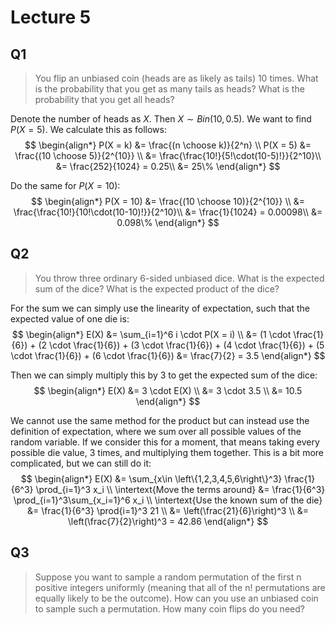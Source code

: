 # Lecture 5
## Q1
> You flip an unbiased coin (heads are as likely as tails) 10 times. What is the probability that you get as many tails as heads? What is the probability that you get all heads? 

Denote the number of heads as $X$. Then $X \sim Bin(10, 0.5)$. We want to find $P(X = 5)$. We calculate this as follows:
$$
\begin{align*}
    P(X = k) &= \frac{(n \choose k)}{2^n} \\
    P(X = 5) &= \frac{(10 \choose 5)}{2^{10}} \\
    &= \frac{\frac{10!}{5!\cdot(10-5)!}}{2^10}\\
    &= \frac{252}{1024} = 0.25\\
    &= 25\%
\end{align*}
$$

Do the same for $P(X = 10)$:
$$
\begin{align*}
    P(X = 10) &= \frac{(10 \choose 10)}{2^{10}} \\
    &= \frac{\frac{10!}{10!\cdot(10-10)!}}{2^10}\\
    &= \frac{1}{1024} = 0.00098\\
    &= 0.098\%
\end{align*}
$$

## Q2
> You throw three ordinary 6-sided unbiased dice. What is the expected sum of the dice? What is the expected product of the dice? 

For the sum we can simply use the linearity of expectation, such that the expected value of one die is:
$$
\begin{align*}
    E(X) &= \sum_{i=1}^6 i \cdot P(X = i) \\
    &= (1 \cdot \frac{1}{6}) + (2 \cdot \frac{1}{6}) + (3 \cdot \frac{1}{6}) + (4 \cdot \frac{1}{6}) + (5 \cdot \frac{1}{6}) + (6 \cdot \frac{1}{6})
    &= \frac{7}{2} = 3.5
\end{align*}
$$

Then we can simply multiply this by 3 to get the expected sum of the dice:
$$
\begin{align*}
    E(X) &= 3 \cdot E(X) \\
    &= 3 \cdot 3.5 \\
    &= 10.5
\end{align*}
$$

We cannot use the same method for the product but can instead use the definition of expectation, where we sum over all possible values of the random variable. If we consider this for a moment, that means taking every possible die value, 3 times, and multiplying them together. This is a bit more complicated, but we can still do it:
$$
\begin{align*}
    E(X) &= \sum_{x\in \left\{1,2,3,4,5,6\right\}^3} \frac{1}{6^3} \prod_{i=1}^3 x_i \\
    \intertext{Move the terms around}
    &= \frac{1}{6^3} \prod_{i=1}^3\sum_{x_i=1}^6  x_i \\
    \intertext{Use the known sum of the die}
    &= \frac{1}{6^3} \prod{i=1}^3 21 \\
    &= \left(\frac{21}{6}\right)^3 \\
    &= \left(\frac{7}{2}\right)^3 = 42.86
\end{align*}
$$

## Q3
> Suppose you want to sample a random permutation of the first n positive integers uniformly (meaning that all of the n! permutations are equally likely to be the outcome). How can you use an unbiased coin to sample such a permutation. How many coin flips do you need? 
